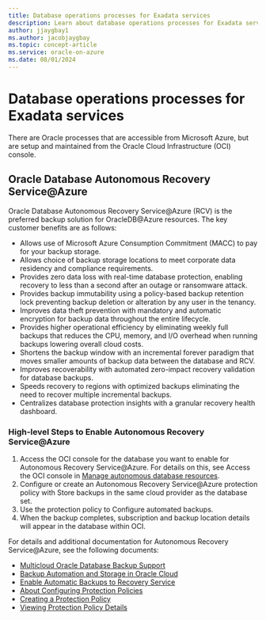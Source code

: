```yaml
---
title: Database operations processes for Exadata services
description: Learn about database operations processes for Exadata services.
author: jjaygbay1
ms.author: jacobjaygbay
ms.topic: concept-article
ms.service: oracle-on-azure
ms.date: 08/01/2024
---
```


#  Database operations processes for Exadata services

There are Oracle processes that are accessible from Microsoft Azure, but are setup and maintained from the Oracle Cloud Infrastructure (OCI) console.

## Oracle Database Autonomous Recovery Service@Azure

Oracle Database Autonomous Recovery Service@Azure (RCV) is the preferred backup solution for OracleDB@Azure resources. The key customer benefits are as follows:
* Allows use of Microsoft Azure Consumption Commitment (MACC) to pay for your backup storage.
* Allows choice of backup storage locations to meet corporate data residency and compliance requirements.
* Provides zero data loss with real-time database protection, enabling recovery to less than a second after an outage or ransomware attack.
* Provides backup immutability using a policy-based backup retention lock preventing backup deletion or alteration by any user in the tenancy.
* Improves data theft prevention with mandatory and automatic encryption for backup data throughout the entire lifecycle.
* Provides higher operational efficiency by eliminating weekly full backups that reduces the CPU, memory, and I/O overhead when running backups lowering overall cloud costs.
* Shortens the backup window with an incremental forever paradigm that moves smaller amounts of backup data between the database and RCV.
* Improves recoverability with automated zero-impact recovery validation for database backups.
* Speeds recovery to regions with optimized backups eliminating the need to recover multiple incremental backups.
* Centralizes database protection insights with a granular recovery health dashboard.

### High-level Steps to Enable Autonomous Recovery Service@Azure
1. Access the OCI console for the database you want to enable for Autonomous Recovery Service@Azure. For details on this, see Access the OCI console in [Manage autonomous database resources](oracle-database-manage-autonomous-database-resources.md).
1. Configure or create an Autonomous Recovery Service@Azure protection policy with Store backups in the same cloud provider as the database set.
1. Use the protection policy to Configure automated backups.
1. When the backup completes, subscription and backup location details will appear in the database within OCI.

For details and additional documentation for Autonomous Recovery Service@Azure, see the following documents:
* [Multicloud Oracle Database Backup Support](https://docs.oracle.com/en/cloud/paas/recovery-service/dbrsu/azure-multicloud-recoveryservice.html)
* [Backup Automation and Storage in Oracle Cloud](https://docs.oracle.com/en/cloud/paas/recovery-service/dbrsu/backup-automation.html)
* [Enable Automatic Backups to Recovery Service](https://docs.oracle.com/en/cloud/paas/recovery-service/dbrsu/enable-automatic-backup.html#GUID-B8A2D342-3331-42C9-8FDD-D0DB0E25F4CE)
* [About Configuring Protection Policies](https://docs.oracle.com/en/cloud/paas/recovery-service/dbrsu/overview-protection-policy.html#GUID-8C097EAF-E2B0-4231-8027-0067A2E81A00)
* [Creating a Protection Policy](https://docs.oracle.com/en/cloud/paas/recovery-service/dbrsu/create-protection-policy.html#GUID-C73E254E-2019-4EDA-88E0-F0BA68082A65)
* [Viewing Protection Policy Details](https://docs.oracle.com/en/cloud/paas/recovery-service/dbrsu/view-protection-policy.html#GUID-5101A7ED-8891-4A6B-B1C4-F13F55A68FF0)